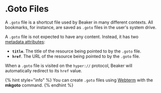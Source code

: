 # .Goto Files

A `.goto` file is a shortcut file used by Beaker in many different contexts. All bookmarks, for instance, are saved as `.goto` files in the user's system drive.

A `.goto` file is not expected to have any content. Instead, it has two [metadata attributes](introduction-to-hyperdrive.md#file-k-v-metadata):

* **`title`**. The title of the resource being pointed to by the `.goto` file.
* **`href`**. The URL of the resource being pointed to by the `.goto` file.

When a `.goto` file is visited on the `hyper://` protocol, Beaker will automatically redirect to its `href` value.

{% hint style="info" %}
You can create `.goto` files using [Webterm](../advanced/webterm.md) with the **mkgoto** command.
{% endhint %}
